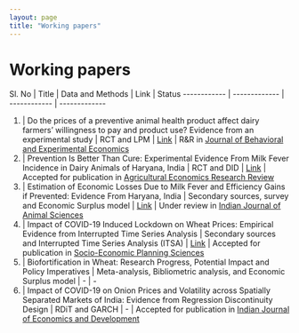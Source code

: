 ```yaml
---
layout: page
title: "Working papers"
---
```

# Working papers #

Sl. No | Title | Data and Methods | Link | Status
------------ | ------------- | ------------ | -------------
1. | Do the prices of a preventive animal health product affect dairy farmers’ willingness to pay and product use? Evidence from an experimental study | RCT and LPM | [Link](https://www.researchsquare.com/article/rs-731711/v1) | R&R in [Journal of Behavioral and Experimental Economics](https://www.journals.elsevier.com/journal-of-behavioral-and-experimental-economics)
2. | Prevention Is Better Than Cure: Experimental Evidence From Milk Fever Incidence in Dairy Animals of Haryana, India | RCT and DID | [Link](https://papers.ssrn.com/sol3/papers.cfm?abstract_id=3851561) | Accepted for publication in [Agricultural Economics Research Review](http://aeraindia.in/journalaerr)
3. | Estimation of Economic Losses Due to Milk Fever and Efficiency Gains if Prevented: Evidence From Haryana, India | Secondary sources, survey and Economic Surplus model | [Link](https://papers.ssrn.com/sol3/papers.cfm?abstract_id=3851567) | Under review in [Indian Journal of Animal Sciences](http://epubs.icar.org.in/ejournal/index.php/IJAnS)
4. | Impact of COVID-19 Induced Lockdown on Wheat Prices: Empirical Evidence from Interrupted Time Series Analysis | Secondary sources and Interrupted Time Series Analysis (ITSA) | [Link](https://papers.ssrn.com/sol3/papers.cfm?abstract_id=3755377) | Accepted for publication in [Socio-Economic Planning Sciences](https://www.journals.elsevier.com/socio-economic-planning-sciences)
5. | Biofortification in Wheat: Research Progress, Potential Impact and Policy Imperatives | Meta-analysis, Bibliometric analysis, and Economic Surplus model | - | -
6. | Impact of COVID-19 on Onion Prices and Volatility across Spatially Separated Markets of India: Evidence from Regression Discontinuity Design | RDiT and GARCH | - | Accepted for publication in [Indian Journal of Economics and Development](https://www.soed.in/)
